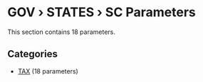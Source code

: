 # GOV › STATES › SC Parameters

This section contains 18 parameters.

## Categories

- [TAX](tax/index.md) (18 parameters)
